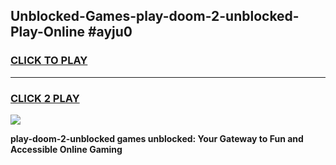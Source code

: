 
## Unblocked-Games-play-doom-2-unblocked-Play-Online #ayju0
<h3>
<a href="https://news.freeplayer.one?title=play-doom-2-unblocked&ref=3">CLICK TO PLAY</a></h3>
<hr>

<h3>
<a href="https://news.freeplayer.one?title=play-doom-2-unblocked&ref=3">CLICK 2 PLAY</a>
  
</h3>

<a href="https://news.freeplayer.one?title=play-doom-2-unblocked&ref=3"><img src="https://clearcache.store/games.png"></a>


**play-doom-2-unblocked games unblocked: Your Gateway to Fun and Accessible Online Gaming**
